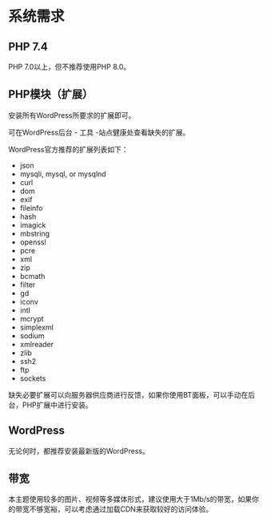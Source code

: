 # 系统需求

## PHP 7.4

PHP 7.0以上，但不推荐使用PHP 8.0。

## PHP模块（扩展）

安装所有WordPress所要求的扩展即可。

可在WordPress后台 - 工具 -站点健康处查看缺失的扩展。

WordPress官方推荐的扩展列表如下：

- json
- mysqli, mysql, or mysqlnd
- curl
- dom
- exif
- fileinfo
- hash
- imagick
- mbstring
- openssl
- pcre
- xml
- zip
- bcmath
- filter
- gd
- iconv
- intl
- mcrypt
- simplexml
- sodium
- xmlreader
- zlib
- ssh2
- ftp
- sockets

缺失必要扩展可以向服务器供应商进行反馈，如果你使用BT面板，可以手动在后台，PHP扩展中进行安装。

## WordPress

无论何时，都推荐安装最新版的WordPress。

## 带宽

本主题使用较多的图片、视频等多媒体形式，建议使用大于1Mb/s的带宽，如果你的带宽不够宽裕，可以考虑通过加载CDN来获取较好的访问体验。
